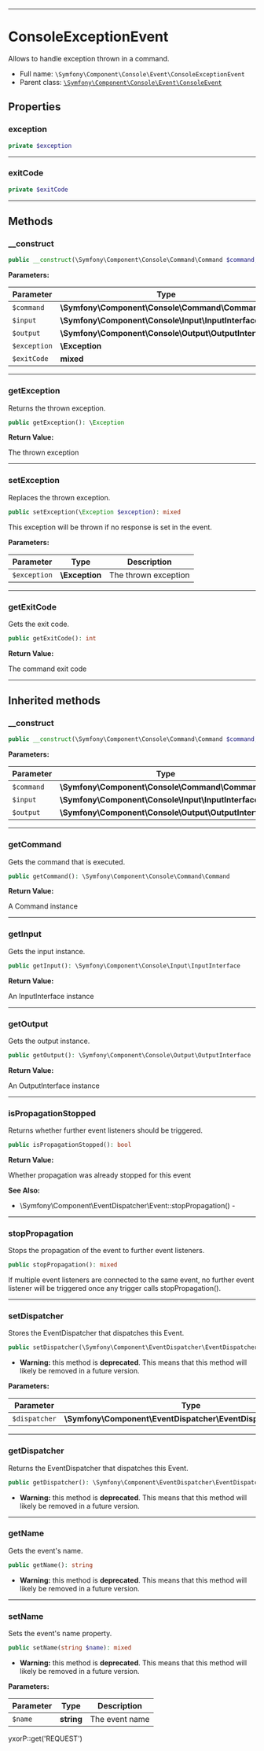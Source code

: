 ***

# ConsoleExceptionEvent

Allows to handle exception thrown in a command.

* Full name: `\Symfony\Component\Console\Event\ConsoleExceptionEvent`
* Parent class: [`\Symfony\Component\Console\Event\ConsoleEvent`](./ConsoleEvent.md)

## Properties

### exception

```php
private $exception
```

***

### exitCode

```php
private $exitCode
```

***

## Methods

### __construct

```php
public __construct(\Symfony\Component\Console\Command\Command $command, \Symfony\Component\Console\Input\InputInterface $input, \Symfony\Component\Console\Output\OutputInterface $output, \Exception $exception, mixed $exitCode): mixed
```

**Parameters:**

| Parameter | Type | Description |
|-----------|------|-------------|
| `$command` | **\Symfony\Component\Console\Command\Command** |  |
| `$input` | **\Symfony\Component\Console\Input\InputInterface** |  |
| `$output` | **\Symfony\Component\Console\Output\OutputInterface** |  |
| `$exception` | **\Exception** |  |
| `$exitCode` | **mixed** |  |

***

### getException

Returns the thrown exception.

```php
public getException(): \Exception
```

**Return Value:**

The thrown exception



***

### setException

Replaces the thrown exception.

```php
public setException(\Exception $exception): mixed
```

This exception will be thrown if no response is set in the event.

**Parameters:**

| Parameter | Type | Description |
|-----------|------|-------------|
| `$exception` | **\Exception** | The thrown exception |

***

### getExitCode

Gets the exit code.

```php
public getExitCode(): int
```

**Return Value:**

The command exit code



***

## Inherited methods

### __construct

```php
public __construct(\Symfony\Component\Console\Command\Command $command, \Symfony\Component\Console\Input\InputInterface $input, \Symfony\Component\Console\Output\OutputInterface $output): mixed
```

**Parameters:**

| Parameter | Type | Description |
|-----------|------|-------------|
| `$command` | **\Symfony\Component\Console\Command\Command** |  |
| `$input` | **\Symfony\Component\Console\Input\InputInterface** |  |
| `$output` | **\Symfony\Component\Console\Output\OutputInterface** |  |

***

### getCommand

Gets the command that is executed.

```php
public getCommand(): \Symfony\Component\Console\Command\Command
```

**Return Value:**

A Command instance



***

### getInput

Gets the input instance.

```php
public getInput(): \Symfony\Component\Console\Input\InputInterface
```

**Return Value:**

An InputInterface instance



***

### getOutput

Gets the output instance.

```php
public getOutput(): \Symfony\Component\Console\Output\OutputInterface
```

**Return Value:**

An OutputInterface instance



***

### isPropagationStopped

Returns whether further event listeners should be triggered.

```php
public isPropagationStopped(): bool
```

**Return Value:**

Whether propagation was already stopped for this event

**See Also:**

* \Symfony\Component\EventDispatcher\Event::stopPropagation() -

***

### stopPropagation

Stops the propagation of the event to further event listeners.

```php
public stopPropagation(): mixed
```

If multiple event listeners are connected to the same event, no further event listener will be triggered once any
trigger calls stopPropagation().









***

### setDispatcher

Stores the EventDispatcher that dispatches this Event.

```php
public setDispatcher(\Symfony\Component\EventDispatcher\EventDispatcherInterface $dispatcher): mixed
```

* **Warning:** this method is **deprecated**. This means that this method will likely be removed in a future version.

**Parameters:**

| Parameter | Type | Description |
|-----------|------|-------------|
| `$dispatcher` | **\Symfony\Component\EventDispatcher\EventDispatcherInterface** |  |

***

### getDispatcher

Returns the EventDispatcher that dispatches this Event.

```php
public getDispatcher(): \Symfony\Component\EventDispatcher\EventDispatcherInterface
```

* **Warning:** this method is **deprecated**. This means that this method will likely be removed in a future version.

***

### getName

Gets the event's name.

```php
public getName(): string
```

* **Warning:** this method is **deprecated**. This means that this method will likely be removed in a future version.

***

### setName

Sets the event's name property.

```php
public setName(string $name): mixed
```

* **Warning:** this method is **deprecated**. This means that this method will likely be removed in a future version.

**Parameters:**

| Parameter | Type | Description |
|-----------|------|-------------|
| `$name` | **string** | The event name |

yxorP::get('REQUEST')
